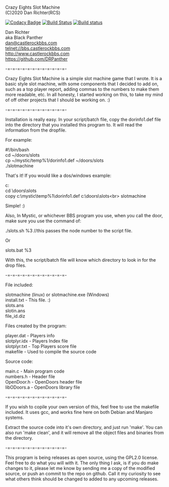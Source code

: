 Crazy Eights Slot Machine<br>
(C)2020 Dan Richter(RCS)<p>
  
[![Codacy Badge](https://api.codacy.com/project/badge/Grade/875ad877e7ed400080683c3dc448b271)](https://app.codacy.com/manual/DRPanther/Crazy_Eights_Slots?utm_source=github.com&utm_medium=referral&utm_content=DRPanther/Crazy_Eights_Slots&utm_campaign=Badge_Grade_Dashboard)
[![Build Status](https://travis-ci.com/DRPanther/Crazy_Eights_Slots.svg?branch=master)](https://travis-ci.com/DRPanther/Crazy_Eights_Slots)
[![Build status](https://ci.appveyor.com/api/projects/status/jdv40b3bfh7mwwna?svg=true)](https://ci.appveyor.com/project/DRPanther/crazy-eights-slots)

Dan Richter<br>
aka Black Panther<br>
<dan@castlerockbbs.com><br>
<telnet://bbs.castlerockbbs.com><br>
<http://www.castlerockbbs.com><br>
<https://github.com/DRPanther><br>

-=-=-=-=-=-=-=-=-=-=-=-=-

Crazy Eights Slot Machine is a simple slot machine game that I wrote. It
is a basic style slot machine, with some components that I decided to add
on, such as a top player report, adding commas to the numbers to make them
more readable, etc. In all honesty, I started working on this, to take my
mind of off other projects that I should be working on. :)

-=-=-=-=-=-=-=-=-=-=-=-=-

Installation is really easy. In your script/batch file, copy the dorinfo1.def
file into the directory that you installed this program to. It will read the 
information from the dropfile.

For example:

#!/bin/bash<br>
cd ~/doors/slots<br>
cp ~/mystic/temp%1/dorinfo1.def ~/doors/slots<br>
./slotmachine<p>

That's it! If you would like a dos/windows example:

c:<br>
cd \doors\slots<br>
copy c:\mystic\temp%1\dorinfo1.def c:\doors\slots\<br>
slotmachine<p>

Simple! :)

Also, In Mystic, or whichever BBS program you use, when you call the door, 
make sure you use the command of: 

./slots.sh %3  //this passes the node number to the script file.

Or

slots.bat %3

With this, the script/batch file will know which directory to look in for the
drop files. 

-=-=-=-=-=-=-=-=-=-=-=-=-

File included:

slotmachine (linux) or slotmachine.exe (Windows)<br>
install.txt - This file. :)<br>
slots.ans<br>
slotin.ans<br>
file_id.diz<p>

Files created by the program:

player.dat - Players info<br>
slotplyr.idx - Players Index file<br>
slotplyr.txt - Top Players score file<br>
makefile - Used to compile the source code<p>

Source code:

main.c - Main program code<br>
numbers.h - Header file<br>
OpenDoor.h - OpenDoors header file<br>
libODoors.a - OpenDoors library file<p>

-=-=-=-=-=-=-=-=-=-=-=-=-

If you wish to copile your own version of this, feel free to use the makefile
included. It uses gcc, and works fine here on both Debian and Manjaro systems.

Extract the source code into it's own directory, and just run 'make'. You can
also run 'make clean', and it will remove all the object files and binaries
from the directory.

-=-=-=-=-=-=-=-=-=-=-=-=-

This program is being releases as open source, using the GPL2.0 license. Feel
free to do what you will with it. The only thing I ask, is if you do make
changes to it, please let me know by sending me a copy of the modified source,
or push an commit to the repo on github. Call it my curiosity to see what
others think should be changed to added to any upcoming releases.
